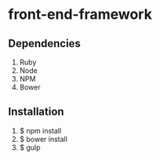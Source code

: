 # front-end-framework

## Dependencies
<ol>
	<li>Ruby</li>
	<li>Node</li>
	<li>NPM</li>
	<li>Bower</li>
</ol>

## Installation

1. $ npm install
2. $ bower install
3. $ gulp